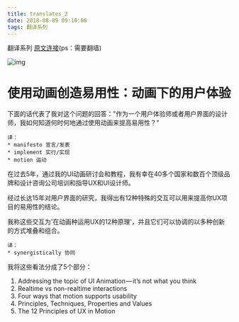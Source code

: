 ```yaml
---
title: translates_2
date: 2018-08-09 09:10:06
tags: 翻译系列
---
```


翻译系列
[原文连接](https://medium.com/ux-in-motion/creating-usability-with-motion-the-ux-in-motion-manifesto-a87a4584ddc)(ps：需要翻墙)

![img](translates_2_1.gif)

<!-- more -->

# 使用动画创造易用性：动画下的用户体验

下面的话代表了我对这个问题的回答："作为一个用户体验师或者用户界面的设计师，我如何知道何时何地通过使用动画来提高易用性？"
```
译：
* manifesto 宣言/发表
* implement 实行/实现
* motion 运动
```
在过去5年，通过我的UI动画研讨会和教程，我有幸在40多个国家和数百个顶级品牌和设计咨询公司培训和指导UX和UI设计师。

经过长达15年对用户界面的研究，我得出有12种特殊的交互可以用来提高你UX项目的易用性的结论。

我称这些交互为'在动画种运用UX的12种原理'，并且它们可以协调的以多种创新的方式堆叠和组合。
```
译：
* synergistically 协同
```
我将这些看法分成了5个部分：
1. Addressing the topic of UI Animation — it’s not what you think
2. Realtime vs non-realtime interactions
3. Four ways that motion supports usability
4. Principles, Techniques, Properties and Values
5. The 12 Principles of UX in Motion